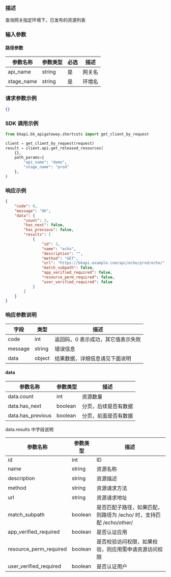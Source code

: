 ### 描述

查询网关指定环境下，已发布的资源列表


### 输入参数

#### 路径参数

| 参数名称   | 参数类型 | 必选 | 描述   |
| ---------- | -------- | ---- | ------ |
| api_name   | string   | 是   | 网关名 |
| stage_name | string   | 是   | 环境名 |

### 请求参数示例

```json
{}
```

### SDK 调用示例

```python
from bkapi.bk_apigateway.shortcuts import get_client_by_request

client = get_client_by_request(request)
result = client.api.get_released_resources(
    {},
    path_params={
        "api_name": "demo",
        "stage_name": "prod"
    },
)
```


### 响应示例

```json
{
    "code": 0,
    "message": "OK",
    "data": {
        "count": 2,
        "has_next": false,
        "has_previous": false,
        "results": [
            {
                "id": 3,
                "name": "echo",
                "description": "",
                "method": "GET",
                "url": "https://bkapi.example.com/api/echo/prod/echo/",
                "match_subpath": false,
                "app_verified_required": false,
                "resource_perm_required": false,
                "user_verified_required": false
            }
        ]
    }
}
```

### 响应参数说明

| 字段    | 类型   | 描述                               |
| ------- | ------ | ---------------------------------- |
| code    | int    | 返回码，0 表示成功，其它值表示失败 |
| message | string | 错误信息                           |
| data    | object | 结果数据，详细信息请见下面说明     |

#### data

| 参数名称          | 参数类型 | 描述                 |
| ----------------- | -------- | -------------------- |
| data.count        | int      | 资源数量             |
| data.has_next     | boolean  | 分页，后续是否有数据 |
| data.has_previous | boolean  | 分页，前面是否有数据 |

data.results 中字段说明

| 参数名称               | 参数类型 | 描述                                                                |
| ---------------------- | -------- | ------------------------------------------------------------------- |
| id                     | int      | ID                                                                  |
| name                   | string   | 资源名称                                                            |
| description            | string   | 资源描述                                                            |
| method                 | string   | 资源请求方法                                                        |
| url                    | string   | 资源请求地址                                                        |
| match_subpath          | boolean  | 是否匹配子路径，如果匹配，则路径为 /echo/ 时，支持匹配 /echo/other/ |
| app_verified_required  | boolean  | 是否认证应用                                                        |
| resource_perm_required | boolean  | 是否校验访问权限，如果校验，则应用需申请资源访问权限                |
| user_verified_required | boolean  | 是否认证用户                                                        |